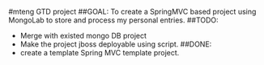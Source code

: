 #mteng GTD project
##GOAL:
To create a SpringMVC based project using MongoLab to store and process my personal entries. 
##TODO:
* Merge with existed mongo DB project
* Make the project jboss deployable using script. 
##DONE:
* create a template Spring MVC template project. 
